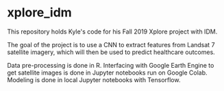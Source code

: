 # xplore_idm

This repository holds Kyle's code for his Fall 2019 Xplore project with IDM. 

The goal of the project is to use a CNN to extract features from Landsat 7 satellite imagery, which will then be used to predict healthcare outcomes.

Data pre-processing is done in R.
Interfacing with Google Earth Engine to get satellite images is done in Jupyter notebooks run on Google Colab.
Modeling is done in local Jupyter notebooks with Tensorflow.


